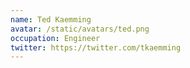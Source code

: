 ```yaml
---
name: Ted Kaemming
avatar: /static/avatars/ted.png
occupation: Engineer
twitter: https://twitter.com/tkaemming
---
```

